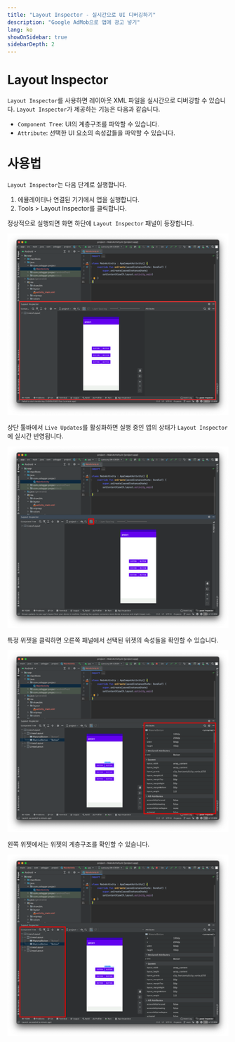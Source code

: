 ```yaml
---
title: "Layout Inspector - 실시간으로 UI 디버깅하기"
description: "Google AdMob으로 앱에 광고 넣기"
lang: ko
showOnSidebar: true
sidebarDepth: 2
---
```


# Layout Inspector
`Layout Inspector`를 사용하면 레이아웃 XML 파일을 실시간으로 디버깅할 수 있습니다. `Layout Inspector`가 제공하는 기능은 다음과 같습니다.
- `Component Tree`: UI의 계층구조를 파악할 수 있습니다.
- `Attribute`: 선택한 UI 요소의 속성값들을 파악할 수 있습니다.

# 사용법
`Layout Inspector`는 다음 단계로 실행합니다.
1. 에뮬레이터나 연결된 기기에서 앱을 실행합니다.
2. Tools > Layout Inspector를 클릭합니다.

정상적으로 실행되면 화면 하단에 `Layout Inspector` 패널이 등장합니다.

![](./20191201_layout_inspector/1.png)

상단 툴바에서 `Live Updates`를 활성화하면 실행 중인 앱의 상태가 `Layout Inspector`에 실시간 반영됩니다.

![](./20191201_layout_inspector/2.png)

특정 위젯을 클릭하면 오른쪽 패널에서 선택된 위젯의 속성들을 확인할 수 있습니다.

![](./20191201_layout_inspector/3.png)

왼쪽 위젯에서는 위젯의 계층구조를 확인할 수 있습니다.

![](./20191201_layout_inspector/4.png)

